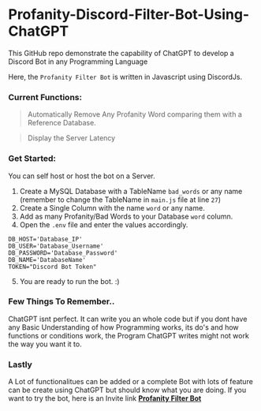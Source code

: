 # Profanity-Discord-Filter-Bot-Using-ChatGPT
This GitHub repo demonstrate the capability of ChatGPT to develop a Discord Bot in any Programming Language

Here, the `Profanity Filter Bot` is written in Javascript using DiscordJs.

<H3>Current Functions:</H3>

> Automatically Remove Any Profanity Word comparing them with a Reference Database.

> Display the Server Latency

<H3>Get Started:</H3>

You can self host or host the bot on a Server.

1) Create a MySQL Database with a TableName `bad_words` or any name (remember to change the TableName in `main.js` file at line `27`)
2) Create a Single Column with the name `word` or any name.
3) Add as many Profanity/Bad Words to your Database `word` column.
4) Open the `.env` file and enter the values accordingly.

 ```
 DB_HOST='Database_IP' 
 DB_USER='Database_Username'
 DB_PASSWORD='Database_Password'
 DB_NAME='DatabaseName'
 TOKEN="Discord Bot Token"
 ```
 5) You are ready to run the bot. :)
 
 <H3>Few Things To Remember..</H3>
 
 ChatGPT isnt perfect. It can write you an whole code but if you dont have any Basic Understanding of how Programming works, its do's and how functions or conditions work, the Program ChatGPT writes might not work the way you want it to.
 
 <H3>Lastly</H3>
 
 A Lot of functionalitues can be added or a complete Bot with lots of feature can be create using ChatGPT but should know what you are doing. If you want to try the bot, here is an Invite link [**Profanity Filter Bot**](https://discord.com/api/oauth2/authorize?client_id=857317634566783006&permissions=824633797632&scope=bot)

 
